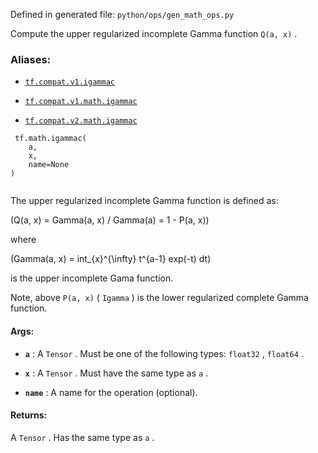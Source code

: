 

Defined in generated file:  `python/ops/gen_math_ops.py` 

Compute the upper regularized incomplete Gamma function  `Q(a, x)` .



### Aliases:

- [ `tf.compat.v1.igammac` ](/api_docs/python/tf/math/igammac)

- [ `tf.compat.v1.math.igammac` ](/api_docs/python/tf/math/igammac)

- [ `tf.compat.v2.math.igammac` ](/api_docs/python/tf/math/igammac)



```
 tf.math.igammac(
    a,
    x,
    name=None
)
 
```

The upper regularized incomplete Gamma function is defined as:

\(Q(a, x) = Gamma(a, x) / Gamma(a) = 1 - P(a, x)\)

where

\(Gamma(a, x) = int_{x}^{\infty} t^{a-1} exp(-t) dt\)

is the upper incomplete Gama function.

Note, above  `P(a, x)`  ( `Igamma` ) is the lower regularized complete
Gamma function.



#### Args:

- **`a`** : A  `Tensor` . Must be one of the following types:  `float32` ,  `float64` .

- **`x`** : A  `Tensor` . Must have the same type as  `a` .

- **`name`** : A name for the operation (optional).



#### Returns:
A  `Tensor` . Has the same type as  `a` .

